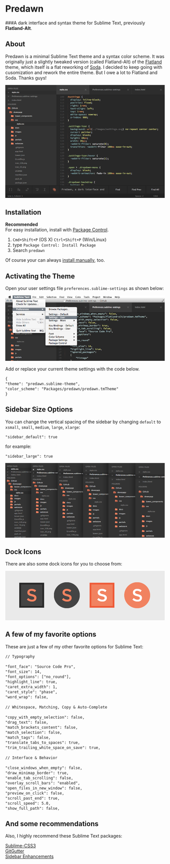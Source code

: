 # Predawn
###A dark interface and syntax theme for Sublime Text, previously **Flatland-Alt**.

## About

Predawn is a minimal Sublime Text theme and a syntax color scheme. It was originally just a slightly tweaked version (called Flatland-Alt) of the [Flatland](https://github.com/thinkpixellab/flatland) theme, which itself is a flat reworking of [Soda](https://github.com/buymeasoda/soda-theme/). I decided to keep going with cusomization and rework the entire theme. But I owe a lot to Flatland and Soda. Thanks guys!

![image](screenshots/screenshot.png)  

## Installation

**Recommended**  
For easy installation, install with [Package Control](https://sublime.wbond.net/docs).

1. `Cmd+Shift+P` (OS X) `Ctrl+Shift+P` (Win/Linux)
2. type `Package Control: Install Package`
3. Search `predawn`

Of course your can always [install manually](), too.

## Activating the Theme

Open your user settings file `preferences.sublime-settings` as shown below:

![image](screenshots/activate.png)

Add or replace your current theme settings with the code below.
	
	{
	"theme": "predawn.sublime-theme",
	"color_scheme": "Packages/predawn/predawn.tmTheme"
	}
	
## Sidebar Size Options

You can change the vertical spacing of the sidebar by changing `default` to `xsmall`, `small`, `medium`, `large`, `xlarge`:

	
	"sidebar_default": true
	
for example:

	"sidebar_large": true
	
	
![image](screenshots/sidebar.png)

## Dock Icons
There are also some dock icons for you to choose from:

![image](screenshots/icons.png)

	
## A few of my favorite options
These are just a few of my other favorite options for Sublime Text:

	// Typography
	
	"font_face": "Source Code Pro",
	"font_size": 14,
	"font_options": ["no_round"],
	"highlight_line": true,
	"caret_extra_width": 1,
	"caret_style": "phase",
	"word_wrap": false,
	
	// Whitespace, Matching, Copy & Auto-Complete
	
	"copy_with_empty_selection": false,
	"drag_text": false,
	"match_brackets_content": false,
	"match_selection": false,
	"match_tags": false,
	"translate_tabs_to_spaces": true,
	"trim_trailing_white_space_on_save": true,
	
	// Interface & Behavior
	
	"close_windows_when_empty": false,
	"draw_minimap_border": true,
	"enable_tab_scrolling": false,
	"overlay_scroll_bars": "enabled",
	"open_files_in_new_window": false,
	"preview_on_click": false,
	"scroll_past_end": true,
	"scroll_speed": 5.0,
	"show_full_path": false,

## And some recommendations

Also, I highly recommend these Sublime Text packages:

[Sublime-CSS3]()  
[GitGutter]()  
[Sidebar Enhancements]()
